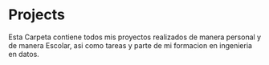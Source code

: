 # Projects
Esta Carpeta contiene todos mis proyectos realizados de manera personal y de manera Escolar, asi como tareas y parte de mi formacion en ingenieria en datos.
